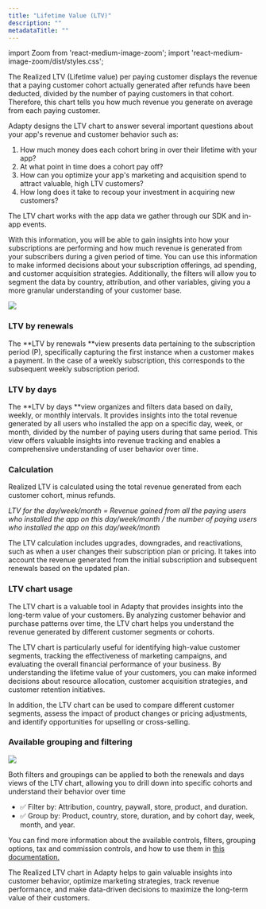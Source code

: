```yaml
---
title: "Lifetime Value (LTV)"
description: ""
metadataTitle: ""
---
```


import Zoom from 'react-medium-image-zoom';
import 'react-medium-image-zoom/dist/styles.css';

The Realized LTV (Lifetime value) per paying customer displays the revenue that a paying customer cohort actually generated after refunds have been deducted, divided by the number of paying customers in that cohort. Therefore, this chart tells you how much revenue you generate on average from each paying customer.

Adapty designs the LTV chart to answer several important questions about your app's revenue and customer behavior such as:

1. How much money does each cohort bring in over their lifetime with your app?
2. At what point in time does a cohort pay off?
3. How can you optimize your app's marketing and acquisition spend to attract valuable, high LTV customers?
4. How long does it take to recoup your investment in acquiring new customers?

The LTV chart works with the app data we gather through our SDK and in-app events.

With this information, you will be able to gain insights into how your subscriptions are performing and how much revenue is generated from your subscribers during a given period of time. You can use this information to make informed decisions about your subscription offerings, ad spending, and customer acquisition strategies. Additionally, the filters will allow you to segment the data by country, attribution, and other variables, giving you a more granular understanding of your customer base.


<Zoom>
  <img src={require('./img/fd6b0af-new.gif').default}
  style={{
    border: '1px solid #727272', /* border width and color */
    width: '700px', /* image width */
    display: 'block', /* for alignment */
    margin: '0 auto' /* center alignment */
  }}
/>
</Zoom>





### LTV by renewals

The **LTV by renewals **view presents data pertaining to the subscription period (P), specifically capturing the first instance when a customer makes a payment. In the case of a weekly subscription, this corresponds to the subsequent weekly subscription period.

### LTV by days

The **LTV by days **view organizes and filters data based on daily, weekly, or monthly intervals. It provides insights into the total revenue generated by all users who installed the app on a specific day, week, or month, divided by the number of paying users during that same period. This view offers valuable insights into revenue tracking and enables a comprehensive understanding of user behavior over time.

### Calculation

Realized LTV is calculated using the total revenue generated from each customer cohort, minus refunds.

_LTV for the day/week/month = Revenue gained from all the paying users who installed the app on this day/week/month / the number of paying users who installed the app on this day/week/month_

The LTV calculation includes upgrades, downgrades, and reactivations, such as when a user changes their subscription plan or pricing. It takes into account the revenue generated from the initial subscription and subsequent renewals based on the updated plan.

### LTV chart usage

The LTV chart is a valuable tool in Adapty that provides insights into the long-term value of your customers. By analyzing customer behavior and purchase patterns over time, the LTV chart helps you understand the revenue generated by different customer segments or cohorts.

The LTV chart is particularly useful for identifying high-value customer segments, tracking the effectiveness of marketing campaigns, and evaluating the overall financial performance of your business. By understanding the lifetime value of your customers, you can make informed decisions about resource allocation, customer acquisition strategies, and customer retention initiatives.

In addition, the LTV chart can be used to compare different customer segments, assess the impact of product changes or pricing adjustments, and identify opportunities for upselling or cross-selling.

### Available grouping and filtering


<Zoom>
  <img src={require('./img/cf75633-Area2.gif').default}
  style={{
    border: '1px solid #727272', /* border width and color */
    width: '700px', /* image width */
    display: 'block', /* for alignment */
    margin: '0 auto' /* center alignment */
  }}
/>
</Zoom>





Both filters and groupings can be applied to both the renewals and days views of the LTV chart, allowing you to drill down into specific cohorts and understand their behavior over time

- ✅ Filter by: Attribution, country, paywall, store, product, and duration.
- ✅ Group by: Product, country, store, duration, and by cohort day, week, month, and year.

You can find more information about the available controls, filters, grouping options, tax and commission controls, and how to use them in [this documentation.](controls-filters-grouping-compare-proceeds)

The Realized LTV chart in Adapty helps to gain valuable insights into customer behavior, optimize marketing strategies, track revenue performance, and make data-driven decisions to maximize the long-term value of their customers.